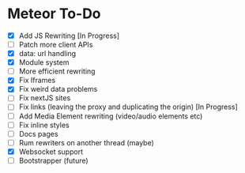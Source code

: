 # Meteor To-Do

- [x] Add JS Rewriting [In Progress]
- [ ] Patch more client APIs
- [x] data: url handling
- [x] Module system
- [ ] More efficient rewriting
- [x] Fix Iframes
- [x] Fix weird data problems
- [ ] Fix nextJS sites
- [ ] Fix links (leaving the proxy and duplicating the origin) [In Progress]
- [ ] Add Media Element rewriting (video/audio elements etc)
- [ ] Fix inline styles
- [ ] Docs pages
- [ ] Rum rewriters on another thread (maybe)
- [x] Websocket support
- [ ] Bootstrapper (future)
